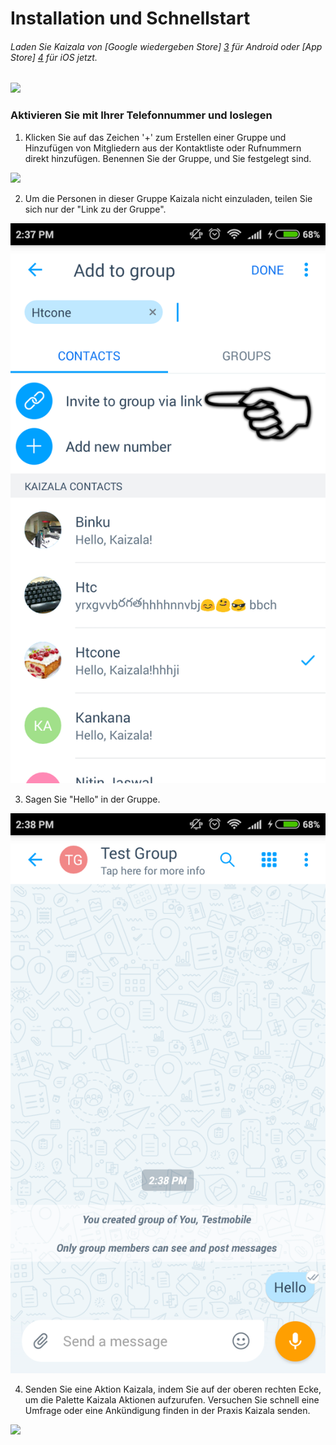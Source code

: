 [3]: https://play.google.com/store/apps/details?id=com.microsoft.mobile.polymer&hl=en
[4]: https://itunes.apple.com/in/app/microsoft-kaizala/id1112208399?mt=8

# <a name="installation-and-quick-start"></a>Installation und Schnellstart 
###### <a name="download-kaizala-from-google-play-store3-for-android-or-app-store4-for-ios-now"></a>Laden Sie Kaizala von [Google wiedergeben Store] [ 3] für Android oder [App Store] [ 4] für iOS jetzt.
![](Images/Appandplaystoreicons.PNG)
### <a name="activate-with-your-phone-number-and-get-started-right-away"></a>Aktivieren Sie mit Ihrer Telefonnummer und loslegen 

1. Klicken Sie auf das Zeichen '+' zum Erstellen einer Gruppe und Hinzufügen von Mitgliedern aus der Kontaktliste oder Rufnummern direkt hinzufügen. Benennen Sie der Gruppe, und Sie festgelegt sind. 

![](Images/Create%20Group.png)
 
2.  Um die Personen in dieser Gruppe Kaizala nicht einzuladen, teilen Sie sich nur der "Link zu der Gruppe".

![](Images/Invitelink.png)

3.  Sagen Sie "Hello" in der Gruppe.

![](Images/Chatcanvashello.png)

4. Senden Sie eine Aktion Kaizala, indem Sie auf der oberen rechten Ecke, um die Palette Kaizala Aktionen aufzurufen. Versuchen Sie schnell eine Umfrage oder eine Ankündigung finden in der Praxis Kaizala senden.

![](Images/Kaizal%20actions.PNG) 

